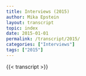 ```yaml
---
title: Interviews (2015)
author: Mika Epstein
layout: transcript
topic: index
date: 2015-01-01
permalink: /transcript/2015/
categories: ["Interviews"]
tags: ["2015"]
---
```


{{< transcript >}}